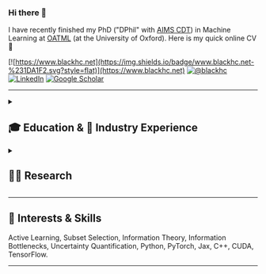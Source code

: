 ### Hi there 👋

I have recently finished my PhD ("DPhil" with [AIMS CDT](https://aims.robots.ox.ac.uk/)) in Machine Learning at [OATML](https://oatml.cs.ox.ac.uk/) (at the University of Oxford). Here is my quick online CV 🤗

[![https://www.blackhc.net](https://img.shields.io/badge/www.blackhc.net-%231DA1F2.svg?style=flat)](https://www.blackhc.net)</button>
[![@blackhc](https://img.shields.io/badge/@blackhc-%231DA1F2.svg?style=social&logo=Twitter)](https://twitter.com/@blackhc)
[![LinkedIn](https://img.shields.io/badge/LinkedIn-%230A66C2.svg?style=flat&logo=LinkedIn&logoColor=white)](https://linkedin.com/in/blackhc)
[![Google Scholar](https://img.shields.io/badge/Google%20Scholar-%234285F4.svg?style=flat&logo=googlescholar&logoColor=white)](https://scholar.google.com/citations?user=WYQVZpYAAAAJ)

------

<details markdown>
<summary markdown>
  
## 🎓 Education & 💼 Industry Experience

</summary>

1. ### DPhil Computer Science
   **University of Oxford**, supervised by Prof Yarin Gal, _Oxford, UK, Oct 2018 -- Summer 2023__  
   Deep active learning and data subset selection using information theory and Bayesian neural networks.

1. ### Research Engineer (Intern)
   **Opal Camera**, _Remote, Oct 2022 -- Dec 2022_  
   Validation Pipeline for Gesture Control System.

2. ### Resident Fellow
   **Newspeak House**, _London, UK, Jan 2018 -- Jul 2018_   
   AI & Politics event series, science communication.

3. ### Performance Research Engineer
   **DeepMind**, _London, UK, Oct 2016 -- Aug 2017_  
   TensorFlow performance improvements (custom CUDA kernels) & profiling (i.a. “[Neural Episodic Control](https://arxiv.org/abs/1703.01988)”); automated agent regression testing.

4. ### Software Engineer
   **Google**, _Zürich, CH, Jul 2013 -- Sep 2016_  
   App & testing infrastructure; latency optimization; front-end development (Dart/GWT).

3. ### MSc Computer Science
   **Technische Universität München**, _München, DE, Sep 2009 -- Oct 2012_  
   Thesis “[Assisted Object Placement](http://blog.blackhc.net/projects/university/msc-thesis-assisted-object-placement/)”.

4. ### BSc Mathematics
   **Technische Universität München**, _München, DE, Sep 2009 -- Mar 2012_  
   Thesis “[Discrete Elastic Rods](http://blog.blackhc.net/projects/university/bsc-thesis-discrete-elastic-rods/)”.

5. ### BSc Computer Science
   **Technische Universität München**, _München, DE, Sep 2007 -- Sep 2009_  
   Thesis “[Multi-Tile Terrain Rendering with OGL/Equalizer](http://stuff.blackhc.net/publications/cg_bsc_thesis.pdf)”.
</details>
<details>
<summary>
  
## 🧑‍🔬 Research

</summary>

### 📚 Publications

#### Conference Proceedings

[\[1\]](https://arxiv.org/abs/2102.11582) J. Mukhoti<sup>\*</sup>, **A.
Kirsch**<sup>\*</sup>, J. van Amersfoort, P. H. Torr, and Y. Gal, "*Deterministic
Neural Networks with Appropriate Inductive Biases Capture Epistemic and
Aleatoric Uncertainty*," CVPR 2023, 2023.

[\[2\]](https://arxiv.org/abs/2304.08151) F. Bickford Smith<sup>\*</sup>, **A.
Kirsch**<sup>\*</sup>, S. Farquhar, Y. Gal, A. Foster, and T. Rainforth,
"*Prediction-Oriented Bayesian Active Learning*," AISTATS, 2023.

[\[3\]](https://proceedings.mlr.press/v162/mindermann22a.) S.
Mindermann<sup>\*</sup>, J. M. Brauner<sup>\*</sup>, M. T. Razzak<sup>\*</sup>, **A. Kirsch**, et al.,
"*Prioritized Training on Points that are Learnable, Worth Learning, and
not yet Learnt*," ICML, 2022.

[\[4\]](https://arxiv.org/abs/2111.02275) A. Jesson<sup>\*</sup>, P. Tigas<sup>\*</sup>,
J. van Amersfoort, **A. Kirsch**, U. Shalit, and Y. Gal, "*Causal-BALD:
Deep Bayesian Active Learning of Outcomes to Infer Treatment-Effects
from Observational Data*," NeurIPS, 2021.

[\[5\]](https://arxiv.org/abs/1906.08158) **A. Kirsch**<sup>\*</sup>, J. van
Amersfoort<sup>\*</sup>, and Y. Gal, "*BatchBALD: Efficient and Diverse Batch
Acquisition for Deep Bayesian Active Learning*," NeurIPS, 2019.

#### Journal Articles

[\[6\]](https://arxiv.org/abs/2302.08981) **A. Kirsch**, "*Black-Box Batch Active Learning for Regression*", TMLR, 2023.

[\[7\]](https://arxiv.org/abs/2303.14753) **A. Kirsch**, "*Does ‘Deep Learning on a Data Diet’ reproduce? Overall yes, but GraNd at Initialization does not*", TMLR, 2023.

[\[8\]](https://arxiv.org/abs/2106.12059) **A. Kirsch**<sup>\*</sup>, S. Farquhar<sup>\*</sup>, P. Atighehchian, A. Jesson, F. Branchaud-Charron, Y. Gal, "*Stochastic Batch Acquisition: A Simple Baseline for Deep Active Learning*", TMLR, 2023.

[\[9\]](https://arxiv.org/abs/2202.01851) **A. Kirsch** and Y. Gal, "*A
Note on "Assessing Generalization of SGD via Disagreement"*," TMLR,
2022.

[\[10\]](https://arxiv.org/abs/2208.00549) **A. Kirsch** and Y. Gal,
"*Unifying Approaches in Data Subset Selection via Fisher Information
and Information-Theoretic Quantities*," TMLR, 2022.

#### Workshop Papers

[\[11\]](https://openreview.net/forum?id=6x0gB9gOHFg) D. Tran, J. Liu, M.
W. Dusenberry, et al., "*Plex: Towards Reliability using Pretrained
Large Model Extensions*," Principles of Distribution Shifts & First
Workshop on Pre-training: Perspectives, Pitfalls, and Paths Forward,
ICML 2022.

[\[12\]](https://arxiv.org/abs/2205.08766) **A. Kirsch**, J. Kossen, and
Y. Gal, "*Marginal and Joint Cross-Entropies & Predictives for Online
Bayesian Inference, Active Learning, and Active Sampling*," Updatable
Machine Learning, ICML 2022, 2022.

[\[13\]](http://www.gatsby.ucl.ac.uk/~balaji/udl2021/accepted-papers/UDL2021-paper-092.pdf)
**A. Kirsch**, J. Mukhoti, J. van Amersfoort, P. H. Torr, and Y. Gal,
"*On Pitfalls in OoD Detection: Entropy Considered Harmful*,"
Uncertainty in Deep Learning, 2021.

[\[14\]](https://arxiv.org/abs/2106.11719) **A. Kirsch**, T. Rainforth,
and Y. Gal, "*Active Learning under Pool Set Distribution Shift and
Noisy Data*," SubSetML, 2021.

[\[15\]](https://arxiv.org/abs/2106.12059) **A. Kirsch**<sup>\*</sup>, S.
Farquhar<sup>\*</sup>, and Y. Gal, "*A Simple Baseline for Batch Active Learning
with Stochastic Acquisition Functions*," SubSetML, 2021.

[\[16\]](https://arxiv.org/abs/2106.12062) **A. Kirsch** and Y. Gal, "*A
Practical & Unified Notation for Information-Theoretic Quantities in
ML*," SubSetML, 2021.

[\[17\]](http://www.gatsby.ucl.ac.uk/~balaji/udl2020/accepted-papers/UDL2020-paper-019.pdf)
**A. Kirsch**, C. Lyle, and Y. Gal, "*Scalable Training with Information
Bottleneck Objectives*," Uncertainty in Deep Learning,

[\[18\]](http://www.gatsby.ucl.ac.uk/~balaji/udl2020/accepted-papers/UDL2020-paper-075.pdf)
**A. Kirsch**, C. Lyle, and Y. Gal, "*Learning CIFAR-10 with a Simple
Entropy Estimator Using Information Bottleneck Objectives*," Uncertainty
in Deep Learning, 2020.

-----

### 📝 Reviewing
NeurIPS 2019 (Top Reviewer), AAAI 2020, AAAI 2021, ICLR 2021, NeurIPS 2021 (Outstanding Reviewer), NeurIPS 2022, NeurIPS 2022, TMLR, CVPR 2023.

</details>

-----

## 🎯 Interests & Skills
Active Learning, Subset Selection, Information Theory, Information Bottlenecks, Uncertainty Quantification, Python, PyTorch, Jax, C++, CUDA, TensorFlow.
</details>

-----
